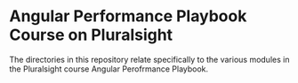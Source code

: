 # Angular Performance Playbook Course on Pluralsight
The directories in this repository relate specifically to the various modules in the Pluralsight course Angular Perofrmance Playbook. 

